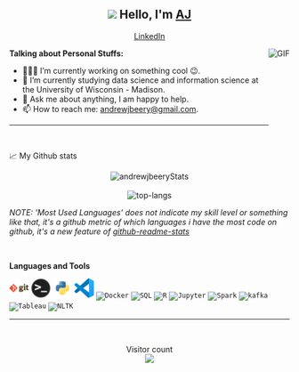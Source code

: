 <h2 align="center"><img src="https://media.giphy.com/media/hvRJCLFzcasrR4ia7z/giphy.gif" width="25px"> Hello, I'm <a href="https://github.com/andrewjbeery">AJ</a></h2>
<p align="center">
  <a href="https://www.linkedin.com/in/aj-beery/">LinkedIn</a>
<!--   • <a href="https://www.instagram.com/shwetang_singh/">[Instagram](https://www.instagram.com/aj_beery/)</a> -->
</p>

<img align="right" height="150rem" alt="GIF" src="https://media4.giphy.com/media/RbDKaczqWovIugyJmW/200w.webp?cid=ecf05e47yrznhyd4w1cnwbe3hlilpmls3c0mrsymhdzmzp5z&rid=200w.webp" />

**Talking about Personal Stuffs:**

- 👨🏽‍💻  I’m currently working on something cool :wink:.
- 🌱  I’m currently studying data science and information science at the University of Wisconsin - Madison. 
- 💬  Ask me about anything, I am happy to help.
- 📫  How to reach me: andrewjbeery@gmail.com.

***

 <br>

📈 My Github stats <br />
<p align="center">
  <img src="https://github-readme-stats.vercel.app/api?username=andrewjbeery&theme=dark&show_icons=true&rank_icon=github" alt="andrewjbeeryStats"  />  
  <br />
  <br />
  <img src="https://github-readme-stats.vercel.app/api/top-langs/?username=andrewjbeery&layout=normal&theme=dark" alt="top-langs" />
</p>

*NOTE: 'Most Used Languages' does not indicate my skill level or something like that, it's a github metric of which languages i have the most code on github, it's a new feature of [github-readme-stats](https://github.com/anuraghazra/github-readme-stats)*

<br>

**Languages and Tools**

<code><img height="35rem" src="https://raw.githubusercontent.com/github/explore/80688e429a7d4ef2fca1e82350fe8e3517d3494d/topics/git/git.png"></code>
<code><img height="35rem" src="https://raw.githubusercontent.com/github/explore/80688e429a7d4ef2fca1e82350fe8e3517d3494d/topics/terminal/terminal.png"></code>
<code><img height="35rem" src="https://raw.githubusercontent.com/github/explore/80688e429a7d4ef2fca1e82350fe8e3517d3494d/topics/python/python.png"></code>
<code><img alt="Visual Studio Code" height="35rem" src="https://raw.githubusercontent.com/github/explore/80688e429a7d4ef2fca1e82350fe8e3517d3494d/topics/visual-studio-code/visual-studio-code.png" /></code>
<code><img alt="Docker" height="35rem" src="https://cdn3.iconfinder.com/data/icons/social-media-2169/24/social_media_social_media_logo_docker-256.png" /></code>
<code><img alt="SQL" height="35rem" src="https://cdn3.iconfinder.com/data/icons/file-extension-11/512/sql-file-extension-format-digital-512.png" /></code>
<code><img alt="R" height="35rem" src="https://cdn4.iconfinder.com/data/icons/logos-and-brands/512/285_R_Project_logo-512.png" /></code>
<code><img alt="Jupyter" height="35rem" src="https://jupyter.org/assets/homepage/main-logo.svg" /></code>
<code><img alt="Spark" height="35rem" src="https://spark.apache.org/images/spark-logo-rev.svg" /></code>
<code><img alt="kafka" height="35rem" src="https://static-00.iconduck.com/assets.00/apache-icon-145x256-g55o8hnj.png" /></code>
<code><img alt="Tableau" height="35rem" src="https://cdn2.iconfinder.com/data/icons/mixd/512/3_tableau-512.png" /></code>
<code><img alt="NLTK" height="35rem" src="https://miro.medium.com/v2/resize:fit:1184/0*zKRz1UgqpOZ4bvuA" /></code>

***

<br />

<p align="center"> 
  Visitor count<br>
  <img src="https://profile-counter.glitch.me/andrewjbeery/count.svg" />
</p>
